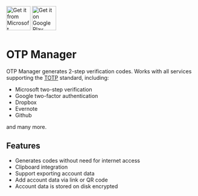 <a href="https://www.microsoft.com/store/apps/9NBLGGH6HNGN?ocid=badge"><img src="https://assets.windowsphone.com/85864462-9c82-451e-9355-a3d5f874397a/English_get-it-from-MS_InvariantCulture_Default.png" alt="Get it from Microsoft" vspace="8" height="64" /></a>
<a href="https://play.google.com/store/apps/details?id=net.aftnet.OTPManager"><img src="https://cdn.rawgit.com/steverichey/google-play-badge-svg/266d2b2d/img/en_get.svg" alt="Get it on Google Play" height="64" /></a>

# OTP Manager

OTP Manager generates 2-step verification codes.
Works with all services supporting the [TOTP](https://en.wikipedia.org/wiki/Time-based_One-time_Password_Algorithm) standard, including:

- Microsoft two-step verification
- Google two-factor authentication
- Dropbox
- Evernote
- Github

and many more.

## Features

- Generates codes without need for internet access
- Clipboard integration
- Support exporting account data
- Add account data via link or QR code
- Account data is stored on disk encrypted